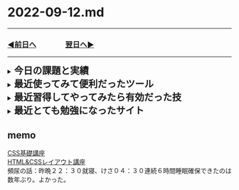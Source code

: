# 2022-09-12.md
  
---

### [◀️前日へ](https://github.com/yuasys/chatty-journal/blob/main/2022/09/2022-09-11.md)&emsp;&emsp;&emsp;&emsp;[翌日へ▶️](https://github.com/yuasys/chatty-journal/blob/main/2022/09/2022-09-13.md)

---
<details>
<summary><h2 style="display:inline">今日の課題と実績</h2></summary>
 <h3>やりたいこと/やったこと</h3>
 <ol>
  <li>レスポンシブ対応のレイアウトを極力自力で作ってみる(つづき）</li>
   <p>習得したスキルを定着させるためスマホ・PC両方に一つのcssで対応できるモノを考えて実装する。ここでは、まず手順を考える。</p>
   <ol>
    <li>/lesson03/フォルダを新たにつくり、直下にindex.htmlおよびstyle.cssファイルを作成する。内容は、前回作った<a href="https://d02.yuasys.jp/layout-cource/lesson02/toppage.html">トップーページレイアウト</a>（top-page.html, top-page.css）をコピペしたものとする。</li>
    <li>cssをモバイルファーストに編集する。<b>モバイルファースト</b>とは、先頭からモバイル用のstyleを記述、後ろに @mmedia (min-width:900px){～PC用style～} を追記する様式。</li>
    <li>cssだけで動きを表現できる手法を学ぶ。<br>必要となる技術セットには数なくとも下記項目が含まれると思われる
      <ul>
       <li>input tyoe="checkbox" name="<i>something</i>"</li>
        <li>label for="<i>something</i>" </li>
        <li>cssのchecked疑似クラス</li>
        <li間接セレクトター（~）</li>
      </ul>
      <a href="https://youtu.be/9XVuUr4DbNU">参考動画</a></li>
   </ol>
   <br>
  </ol>
</details>

<details>
  <summary><h2 style="display:inline"?>最近使ってみて便利だったツール</h2></summary>
  <ul>
   <li>オンラインツール：<a href="https://favicon-generator.mintsu-dev.com/">ファビコンジェネレータ</a>で任意の画像をfaviconに変換</li>
   <li>オンラインツール：<a href="https://placehold.jp/">プレスホルダー</a>で任意サイズのダミー画像を生成</li>
  </ul>
</details>

 <details>
  <summary><h2 style="display:inline"?>最近習得してやってみたら有効だった技</h2></summary>

  <ul>
   <li>Vscodeエディタでlorem20とするとワード数２０のダミー段落が得られる。</li>
   <li>画面のキャッシュデータの削除／更新</li>
   <div><img src="../../images/fig22-09-07_1.png" style="width:640px;"></div>
  </ul>
</details>
 <details>
  <summary><h2 style="display:inline"?>最近とても勉強になったサイト</h2></summary>
  <ul>
   <li>レイアウトデザインにおける画像の扱い方の参考になった：
     <a href="https://www.nishishi.com/css/resize-image-keep-aspect-ratio.html">画像の縦横比を維持したままリサイズ(拡大/縮小)するCSS</a></li>
  </ul>
</details>

## memo

[CSS基礎講座](https://youtube.com/playlist?list=PLwM1-TnN_NN5jWN09yjtxWng2XZa88ate)  
[HTML&CSSレイアウト講座](https://youtube.com/playlist?list=PLwM1-TnN_NN5x6_-OTH9BFVgbYg_l7oEN)  
頻尿の話：昨晩２２：３０就寝、けさ０４：３０連続６時間睡眠確保できたのは数年ぶり。よかった。
